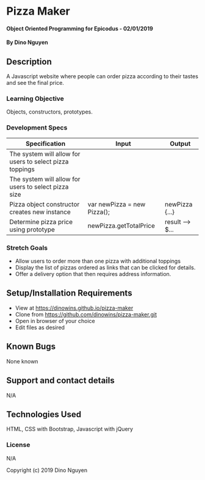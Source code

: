 # Pizza Maker

#### Object Oriented Programming for Epicodus - 02/01/2019

#### By Dino Nguyen

## Description
A Javascript website where people can order pizza according to their tastes and see the final price.


### Learning Objective

Objects, constructors, prototypes.

### Development Specs

Specification | Input | Output
------------- | ----- | ------
The system will allow for users to select pizza toppings | |
The system will allow for users to select pizza size | |
Pizza object constructor creates new instance | var newPizza = new Pizza(); | newPizza {...}
Determine pizza price using prototype | newPizza.getTotalPrice| result --> $...

### Stretch Goals

* Allow users to order more than one pizza with additional toppings
* Display the list of pizzas ordered as links that can be clicked for details.
* Offer a delivery option that then requires address information.

## Setup/Installation Requirements

* View at https://dinowins.github.io/pizza-maker
* Clone from https://github.com/dinowins/pizza-maker.git
* Open in browser of your choice
* Edit files as desired


## Known Bugs

None known

## Support and contact details

N/A

## Technologies Used

HTML, CSS with Bootstrap, Javascript with jQuery

### License

N/A

Copyright (c) 2019 Dino Nguyen
